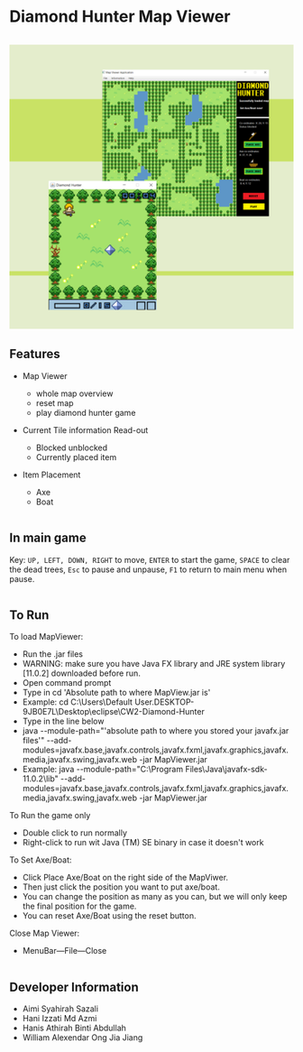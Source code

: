 
# Diamond Hunter Map Viewer
````
````
![Image description](ReadMeImage.png)
## Features 

* Map Viewer
  - whole map overview
  - reset map
  - play diamond hunter game
  
* Current Tile information Read-out
  - Blocked unblocked 
  - Currently placed item

* Item Placement
  - Axe
  - Boat

```
```

## In main game

Key: `UP, LEFT, DOWN, RIGHT` to move, `ENTER` to start the game, `SPACE` to clear the dead trees, `Esc` to pause and unpause, `F1` to return to main menu when pause. 

```
```

## To Run
 
To load MapViewer:
 * Run the .jar files 
 * WARNING: make sure you have Java FX library and JRE system library [11.0.2] downloaded before run.
 * Open command prompt
 * Type in cd 'Absolute path to where MapView.jar is'
 * Example: cd C:\Users\Default User.DESKTOP-9JB0E7L\Desktop\eclipse\CW2-Diamond-Hunter
 * Type in the line below
 * java --module-path="'absolute path to where you stored your javafx.jar files'" --add-modules=javafx.base,javafx.controls,javafx.fxml,javafx.graphics,javafx.media,javafx.swing,javafx.web -jar MapViewer.jar
 * Example: java --module-path="C:\Program Files\Java\javafx-sdk-11.0.2\lib" --add-modules=javafx.base,javafx.controls,javafx.fxml,javafx.graphics,javafx.media,javafx.swing,javafx.web -jar MapViewer.jar
 
 To Run the game only
 * Double click to run normally
 * Right-click to run wit Java (TM) SE binary in case it doesn't work
 
 
 To Set Axe/Boat:
 * Click Place Axe/Boat on the right side of the MapViwer.
 * Then just click the position you want to put axe/boat.
 * You can change the position as many as you can, but we will only keep the final position for the game.
 * You can reset Axe/Boat using the reset button. 
 
 Close Map Viewer:
 * MenuBar—File—Close
 
````
````

## Developer Information
- Aimi Syahirah Sazali 
- Hani Izzati Md Azmi
- Hanis Athirah Binti Abdullah  
- William Alexendar Ong Jia Jiang

